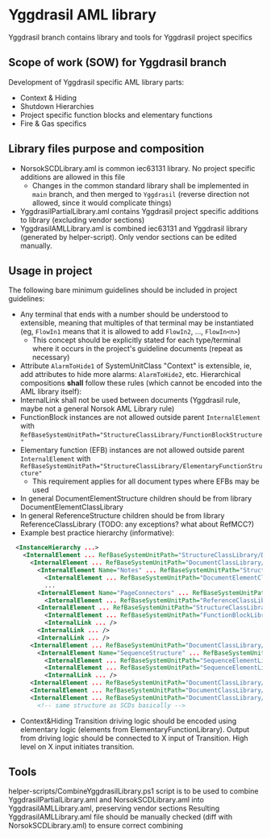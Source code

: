 # Yggdrasil AML library

Yggdrasil branch contains library and tools for Yggdrasil project specifics

## Scope of work (SOW) for Yggdrasil branch

Development of Yggdrasil specific AML library parts:
- Context & Hiding
- Shutdown Hierarchies
- Project specific function blocks and elementary functions
- Fire & Gas specifics

## Library files purpose and composition

- NorsokSCDLibrary.aml is common iec63131 library. No project specific additions are allowed in this file
  - Changes in the common standard library shall be implemented in `main` branch, and then merged to `Yggdrasil` (reverse direction not allowed, since it would complicate things)
- YggdrasilPartialLibrary.aml contains Yggdrasil project specific additions to library (excluding vendor sections)
- YggdrasilAMLLibrary.aml is combined iec63131 and Yggdrasil library (generated by helper-script). Only vendor sections can be edited manually.

## Usage in project
The following bare minimum guidelines should be included in project guidelines:  
- Any terminal that ends with a number should be understood to extensible, meaning that multiples of that terminal may be instantiated (eg, `FlowIn1` means that it is allowed to add `FlowIn2`, ..., `FlowIn<n>`)
  - This concept should be explicitly stated for each type/terminal where it occurs in the project's guideline documents (repeat as necessary)
- Attribute `AlarmToHide1` of SystemUnitClass "Context" is extensible, ie, add attributes to hide more alarms: `AlarmToHide2`, etc.
Hierarchical compositions **shall** follow these rules (which cannot be encoded into the AML library itself):
- InternalLink shall not be used between documents (Yggdrasil rule, maybe not a general Norsok AML Library rule)
- FunctionBlock instances are not allowed outside parent `InternalElement` with `RefBaseSystemUnitPath="StructureClassLibrary/FunctionBlockStructure"`
- Elementary function (EFB) instances are not allowed outside parent `InternalElement` with `RefBaseSystemUnitPath="StructureClassLibrary/ElementaryFunctionStructure"`
  - This requirement applies for all document types where EFBs may be used
- In general DocumentElementStructure children should be from library DocumentElementClassLibrary
- In general ReferenceStructure children should be from library ReferenceClassLibrary (TODO: any exceptions? what about RefMCC?)
- Example best practice hierarchy (informative):
```xml
  <InstanceHierarchy ...>
    <InternalElement ... RefBaseSystemUnitPath="StructureClassLibrary/DocumentStructure">
      <InternalElement ... RefBaseSystemUnitPath="DocumentClassLibrary/SCD">
        <InternalElement Name="Notes" ... RefBaseSystemUnitPath="StructureClassLibrary/DocumentElementStructure">
          <InternalElement ... RefBaseSystemUnitPath="DocumentElementClassLibrary/Note">
          ...
        <InternalElement Name="PageConnectors" ... RefBaseSystemUnitPath="StructureClassLibrary/ReferenceStructure">
          <InternalElement ... RefBaseSystemUnitPath="ReferenceClassLibrary/ToDestination/SignalOffPage">
        <InternalElement ... RefBaseSystemUnitPath="StructureClassLibrary/FunctionBlockStructure">
          <InternalElement ... RefBaseSystemUnitPath="FunctionBlockLibrary/NorsokFunctionBlockClass/MA">
          <InternalLink ... />
        <InternalLink ... />
        <InternalLink ... />
      <InternalElement ... RefBaseSystemUnitPath="DocumentClassLibrary/SequenceDocument">
        <InternalElement Name="SequenceStructure" ... RefBaseSystemUnitPath="StructureClassLibrary/SequenceStructure">
          <InternalElement ... RefBaseSystemUnitPath="SequenceElementLibrary/StandardSequenceElementClass/Action">
          <InternalElement ... RefBaseSystemUnitPath="SequenceElementLibrary/StandardSequenceElementClass/Step">
          <InternalLink ... />
      <InternalElement ... RefBaseSystemUnitPath="DocumentClassLibrary/SequenceDocument">
      <InternalElement ... RefBaseSystemUnitPath="DocumentClassLibrary/SCD">
      <InternalElement ... RefBaseSystemUnitPath="DocumentClassLibrary/ShutdownHierarchy">
        <!-- same structure as SCDs basically -->
```
- Context&Hiding Transition driving logic should be encoded using elementary logic (elements from ElementaryFunctionLibrary). Output from driving logic should be connected to X input of Transition. High level on X input initiates transition.

## Tools

helper-scripts/CombineYggdrasilLibrary.ps1 script is to be used to combine YggdrasilPartialLibrary.aml and NorsokSCDLibrary.aml into YggdrasilAMLLibrary.aml, preserving vendor sections
Resulting YggdrasilAMLLibrary.aml file should be manually checked (diff with NorsokSCDLibrary.aml) to ensure correct combining
